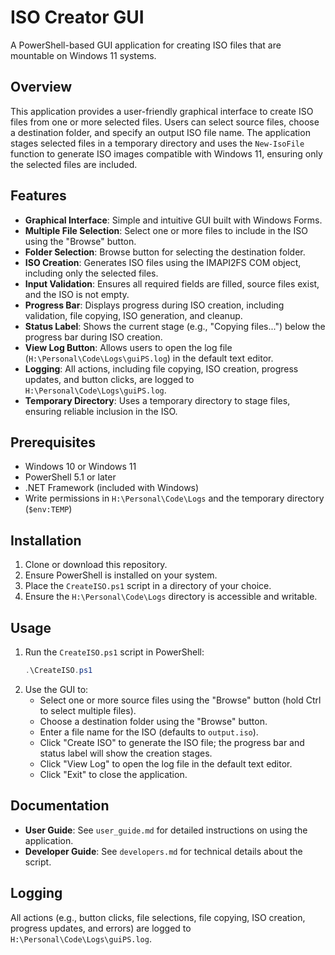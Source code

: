 # ISO Creator GUI

A PowerShell-based GUI application for creating ISO files that are mountable on Windows 11 systems.

## Overview

This application provides a user-friendly graphical interface to create ISO files from one or more selected files. Users can select source files, choose a destination folder, and specify an output ISO file name. The application stages selected files in a temporary directory and uses the `New-IsoFile` function to generate ISO images compatible with Windows 11, ensuring only the selected files are included.

## Features

- **Graphical Interface**: Simple and intuitive GUI built with Windows Forms.
- **Multiple File Selection**: Select one or more files to include in the ISO using the "Browse" button.
- **Folder Selection**: Browse button for selecting the destination folder.
- **ISO Creation**: Generates ISO files using the IMAPI2FS COM object, including only the selected files.
- **Input Validation**: Ensures all required fields are filled, source files exist, and the ISO is not empty.
- **Progress Bar**: Displays progress during ISO creation, including validation, file copying, ISO generation, and cleanup.
- **Status Label**: Shows the current stage (e.g., "Copying files...") below the progress bar during ISO creation.
- **View Log Button**: Allows users to open the log file (`H:\Personal\Code\Logs\guiPS.log`) in the default text editor.
- **Logging**: All actions, including file copying, ISO creation, progress updates, and button clicks, are logged to `H:\Personal\Code\Logs\guiPS.log`.
- **Temporary Directory**: Uses a temporary directory to stage files, ensuring reliable inclusion in the ISO.

## Prerequisites

- Windows 10 or Windows 11
- PowerShell 5.1 or later
- .NET Framework (included with Windows)
- Write permissions in `H:\Personal\Code\Logs` and the temporary directory (`$env:TEMP`)

## Installation

1. Clone or download this repository.
2. Ensure PowerShell is installed on your system.
3. Place the `CreateISO.ps1` script in a directory of your choice.
4. Ensure the `H:\Personal\Code\Logs` directory is accessible and writable.

## Usage

1. Run the `CreateISO.ps1` script in PowerShell:
   ```powershell
   .\CreateISO.ps1
   ```
2. Use the GUI to:
   - Select one or more source files using the "Browse" button (hold Ctrl to select multiple files).
   - Choose a destination folder using the "Browse" button.
   - Enter a file name for the ISO (defaults to `output.iso`).
   - Click "Create ISO" to generate the ISO file; the progress bar and status label will show the creation stages.
   - Click "View Log" to open the log file in the default text editor.
   - Click "Exit" to close the application.

## Documentation

- **User Guide**: See `user_guide.md` for detailed instructions on using the application.
- **Developer Guide**: See `developers.md` for technical details about the script.

## Logging

All actions (e.g., button clicks, file selections, file copying, ISO creation, progress updates, and errors) are logged to `H:\Personal\Code\Logs\guiPS.log`.

